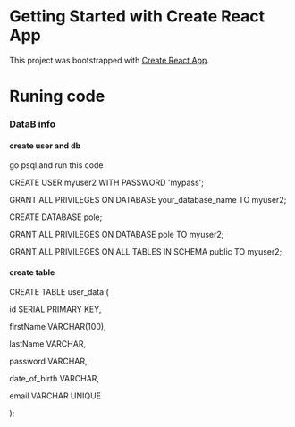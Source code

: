 # Getting Started with Create React App

This project was bootstrapped with [Create React App](https://github.com/facebook/create-react-app).

# Runing code
### DataB info
#### create user and db
go psql and run this code

CREATE USER myuser2 WITH PASSWORD 'mypass';

GRANT ALL PRIVILEGES ON DATABASE your_database_name TO myuser2;

CREATE DATABASE pole;

GRANT ALL PRIVILEGES ON DATABASE pole TO myuser2;

GRANT ALL PRIVILEGES ON ALL TABLES IN SCHEMA public TO myuser2;

 #### create table
 
 CREATE TABLE user_data (
 
  id SERIAL PRIMARY KEY,
  
  firstName VARCHAR(100),
  
  lastName VARCHAR,
  
  password VARCHAR,
  
  date_of_birth VARCHAR,
  
  email VARCHAR UNIQUE
  
);

